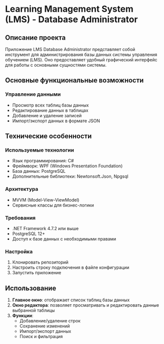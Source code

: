 # Learning Management System (LMS) - Database Administrator

## Описание проекта

Приложение LMS Database Administrator представляет собой инструмент для администрирования базы данных системы управления обучением (LMS). Оно предоставляет удобный графический интерфейс для работы с основными сущностями системы.

## Основные функциональные возможности

### Управление данными
- Просмотр всех таблиц базы данных
- Редактирование данных в таблицах
- Добавление и удаление записей
- Импорт/экспорт данных в формате JSON

## Технические особенности

### Используемые технологии
- Язык программирования: C#
- Фреймворк: WPF (Windows Presentation Foundation)
- База данных: PostgreSQL
- Дополнительные библиотеки: Newtonsoft.Json, Npgsql

### Архитектура
- MVVM (Model-View-ViewModel)
- Сервисные классы для бизнес-логики

### Требования
- .NET Framework 4.7.2 или выше
- PostgreSQL 12+
- Доступ к базе данных с необходимыми правами

### Настройка
1. Клонировать репозиторий
2. Настроить строку подключения в файле конфигурации
3. Запустить приложение

## Использование

1. **Главное окно**: отображает список таблиц базы данных
2. **Окно редактора**: позволяет просматривать и редактировать данные выбранной таблицы
3. **Функции**:
   - Добавление/удаление строк
   - Сохранение изменений
   - Импорт/экспорт данных
   - Поиск и фильтрация
